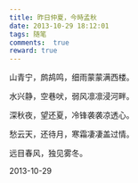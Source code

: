 ```yaml
---
title: 昨日仲夏，今時孟秋
date: 2013-10-29 18:12:01
tags: 随笔
comments:  true
reward: true
---
```

山青宁，鹧鸪鸣，细雨蒙蒙满西楼。

水兴静，空巷吠，弱风凛凛浸河畔。
<!-- more -->
<link rel="stylesheet" href="//cdn.jsdelivr.net/npm/aplayer@1.10.0/dist/APlayer.min.css">
<script src="//cdn.jsdelivr.net/npm/hls.js/dist/hls.min.js"></script>
<script src="//cdn.jsdelivr.net/npm/aplayer@1.10.0/dist/APlayer.min.js"></script>
<div id="aplayer"></div>
<script type="javascript/text">
function aplayer(){
	const ap = new APlayer({
    	container: document.getElementById('aplayer'),
    	audio: [{
        	name: '光るなら',
        	artist: 'Goose house',
        	url: 'http://music.163.com/song/media/outer/url?id=506650377.mp3',
        	cover: 'http://p1.music.126.net/nd_hrcffrO41ho9kwvh6mQ==/109951163026324216.jpg',
        	theme: '#ebd0c2'
    	}]
	});
};
</script>

深秋夜，望还夏，冷锋袭袭凉透心。

愁云天，还待月，寒霜凄凄盖过情。

远目春风，独见雾冬。

2013-10-29
